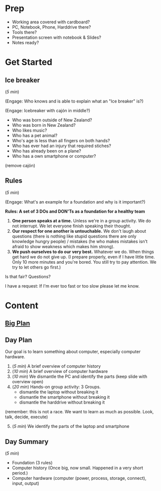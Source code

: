 # Prep

- Working area covered with cardboard?
- PC, Notebook, Phone, Harddrive there?
- Tools there?
- Presentation screen with notebook & Slides?
- Notes ready?

# Get Started

## Ice breaker

(*5 min*)

(Engage: Who knows and is able to explain what an "Ice breaker" is?)

(Engage: Icebreaker with cajón in middle?)

- Who was born outside of New Zealand?
- Who was born in New Zealand?
- Who likes music?
- Who has a pet animal?
- Who's age is less than all fingers on both hands?
- Who has ever had an injury that required stiches?
- Who has already been on a plane?
- Who has a own smartphone or computer?

(remove cajón)

## Rules

(*5 min*)

(Engage: What's an example for a foundation and why is it important?)

**Rules: A set of 3 DOs and DON'Ts as a foundation for a healthy team**

1. **One person speaks at a time.** Unless we're in a group activity. We do not interrupt. We let everyone finish speaking their thought.
2. **Our respect for one another is untouchable.** We don't laugh about questions (there is nothing like stupid questions there are only knowledge hungry people) / mistakes (he who makes mistakes isn't afraid to show weakness which makes him strong).
3. **We push ourselves to do our very best.** Whatever we do. When things get hard we do not give up. (I prepare properly, even if I have little time. Only 10 more minutes and you're bored. You still try to pay attention. We try to let others go first.)

Is that fair? Questions?

I have a request: If I'm ever too fast or too slow please let me know.

# Content

## [Big Plan](./README.md)

## Day Plan

Our goal is to learn something about computer, especially computer hardware.

1. (*5 min*) A brief overview of computer history 
2. (*10 min*) A brief overview of computer hardware 
3. (*10 min*) We dismantle the PC and identify the parts (keep slide with overview open) 
4. (*20 min*) Hands-on group activity: 3 Groups. 
	- dismantle the laptop without breaking it
	- dismantle the smartphone without breaking it
	- dismantle the harddrive without breaking it

(remember: this is not a race. We want to learn as much as possible. Look, talk, decide, execute) 

5. (*5 min*) We identify the parts of the laptop and smartphone 

## Day Summary

(*5 min*)

- Foundation (3 rules)
- Computer history (Once big, now small. Happened in a very short period.)
- Computer hardware (computer (power, process, storage, connect), input, output)





